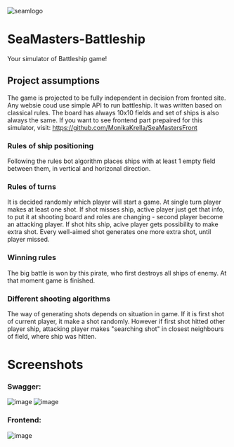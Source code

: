 ![seamlogo](https://user-images.githubusercontent.com/92270179/171294801-928f97ea-0a46-44bc-9d33-23662bb6741a.png)

# SeaMasters-Battleship
Your simulator of Battleship game!

## Project assumptions
The game is projected to be fully independent in decision from fronted site. Any websie coud use simple API to run battleship. 
It was written based on classical rules. The board has always 10x10 fields and set of ships is also always the same.
If you want to see frontend part prepaired for this simulator, visit: https://github.com/MonikaKrella/SeaMastersFront

### Rules of ship positioning
Following the rules bot algorithm places ships with at least 1 empty field between them, in vertical and horizonal direction.

### Rules of turns
It is decided randomly which player will start a game. 
At single turn player makes at least one shot. 
If shot misses ship, active player just get that info, to put it at shooting board and roles are changing - second player become an attacking player.
If shot hits ship, acive player gets possibility to make extra shot. Every well-aimed shot generates one more extra shot, until player missed.

### Winning rules
The big battle is won by this pirate, who first destroys all ships of enemy. At that moment game is finished.

### Different shooting algorithms
The way of generating shots depends on situation in game. If it is first shot of current player, it make a shot randomly.
However if first shot hitted other player ship, attacking player makes "searching shot" in closest neighbours of field, where ship was hitten.

# Screenshots

### Swagger:
![image](https://user-images.githubusercontent.com/92270179/171396942-af19d192-794b-4c40-8abd-487c85f1be3a.png)
![image](https://user-images.githubusercontent.com/92270179/171296767-3a2de233-ac45-4d39-b70c-142f96f67618.png)

### Frontend:
![image](https://user-images.githubusercontent.com/92270179/171294866-75120e4f-dffd-43ea-ba94-d884e47fc44d.png)
